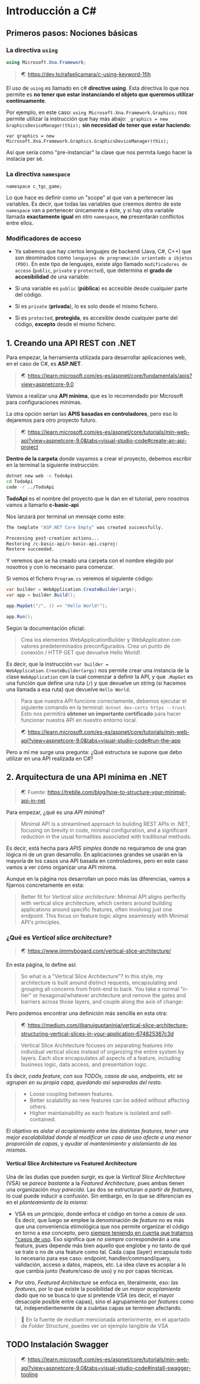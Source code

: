# Introducción a C#

## Primeros pasos: Nociones básicas

### La directiva `using`

````csharp
using Microsoft.Xna.Framework;
````

> 🌏 https://dev.to/rafaeljcamara/c-using-keyword-1fih

El uso de `using` es llamado en c# **directive using**. Esta directiva lo que nos permite es **no tener que estar instanciando el objeto que queremos utilizar continuamente**.

Por ejemplo, en este caso: `using Microsoft.Xna.Framework.Graphics;` nos permite utilizar la instrucción que hay más abajo:
`_graphics = new GraphicsDeviceManager(this);` **sin necesidad de tener que estar haciendo**:

`var graphics = new Microsoft.Xna.Framework.Graphics.GraphicsDeviceManager(this);`

Así que sería como "pre-instanciar" la clase que nos permita luego hacer la instacia per sé.

### La directiva `namespace`

`namespace c_tgc_game;`

Lo que hace es definir como un "scope" al que van a pertenecer las variables. Es decir, que todas las variables que creemos dentro de este `namespace` van a pertenecer únicamente a éste, y si hay otra variable llamada **exactamente igual** en otro `namespace`, **no** presentarán conflictos entre ellos.

### Modificadores de acceso

- Ya sabemos que hay ciertos lenguajes de backend (Java, C#, C++) que son deominados como `lenguajes de programación orientado a ibjetos (POO)`. En este tipo de lenguajes, existe algo llamado `modificadores de acceso` (`public`, `private` y `protected`), que determina el **grado de accesibilidad** de una variable:

- Si una variable es `public` (**pública**) es accesible desde cualquier parte del código. 
- Si es `private` (**privada**), lo es solo desde el mismo fichero. 

- Si es `protected`, **protegida**, es accesible desde cualquier parte del código, **excepto** desde el mismo fichero.


## 1. Creando una API REST con .NET

Para empezar, la herramienta utilizada para desarrollar aplicaciones web, en el caso de C#, es **ASP.NET**. 

> 🌏 https://learn.microsoft.com/es-es/aspnet/core/fundamentals/apis?view=aspnetcore-9.0

Vamos a realizar una **API mínima**, que es lo recomendado por Microsoft para configuraciones mínimas.

La otra opción serían las **APIS basadas en controladores**, pero eso lo dejaremos para otro proyecto futuro.

> 🌏 https://learn.microsoft.com/es-es/aspnet/core/tutorials/min-web-api?view=aspnetcore-9.0&tabs=visual-studio-code#create-an-api-project

**Dentro de la carpeta** donde vayamos a crear el proyecto, debemos escribir en la terminal la siguiente instrucción:

```bash
dotnet new web -o TodoApi
cd TodoApi
code -r ../TodoApi
```

**TodoApi** es el nombre del proyecto que le dan en el tutorial, pero nosotros vamos a llamarlo **c-basic-api**

Nos lanzará por terminal un mensaje como este:

````bash
The template "ASP.NET Core Empty" was created successfully.

Processing post-creation actions...
Restoring /c-basic-api/c-basic-api.csproj:
Restore succeeded.
````

Y veremos que se ha creado una carpeta con el nombre elegido por nosotros y con lo necesario para comenzar. 

Si vemos el fichero `Program.cs` veremos el siguiente código:

````csharp
var builder = WebApplication.CreateBuilder(args);
var app = builder.Build();

app.MapGet("/", () => "Hello World!");

app.Run();
````

Según la documentación oficial:

> Crea los elementos WebApplicationBuilder y WebApplication con valores predeterminados preconfigurados.
> Crea un punto de conexión / HTTP GET que devuelve Hello World!.

Es decir, que la instrucción ``var builder = WebApplication.CreateBuilder(args)`` nos permite crear una instancia de la clase ``WebApplication`` con la cual comenzar a definir la API, y que ``.MapGet`` es una función que define una ruta (`/`) y que devuelve un string (si hacemos una llamada a esa ruta) que devuelve ``Hello World``.

> Para que nuestra API funcione correctamente, debemos ejecutar el siguiente comando en la terminal:
> ``dotnet dev-certs https --trust``.
> Esto nos permitirá **obtener un importante certificado** para hacer funcionar nuestra API en nuestro entorno local.

> 🌏 https://learn.microsoft.com/es-es/aspnet/core/tutorials/min-web-api?view=aspnetcore-9.0&tabs=visual-studio-code#run-the-app

Pero a mí me surge una pregunta: ¿Qué estructura se supone que debo utilizar en una API realizada en C#?

## 2. Arquitectura de una API mínima en .NET

> 🌏 Fuente: https://treblle.com/blog/how-to-structure-your-minimal-api-in-net


Para empezar, ¿qué es una *API mínima*?

> Minimal API is a streamlined approach to building REST APIs in .NET, focusing on brevity
> in code, minimal configuration, and a significant reduction in the usual formalities associated with traditional methods.

Es decir, está hecha para *APIS simples* donde no requiramos de una gran lógica ni de un gran desarrollo. En aplicaciones grandes se usarán en la mayoría de los casos una API basada en controladores, pero en este caso vamos a ver cómo organizar una API mínima.

Aunque en la página nos desarrollan un poco más las diferencias, vamos a fijarnos concretamente en esta:

> Better fit for *Vertical slice architecture*: Minimal API aligns perfectly with vertical 
> slice architecture, which centers around building applications around specific features, 
> often involving just one endpoint. This focus on feature logic aligns seamlessly with Minimal API's principles.

### ¿Qué es *Vertical slice architecture*?

> 🌏 https://www.jimmybogard.com/vertical-slice-architecture/

En esta página, lo define así:

> So what is a "Vertical Slice Architecture"? In this style, my architecture is built around distinct requests, encapsulating and grouping all concerns from front-end to back. You take a normal "n-tier" or hexagonal/whatever architecture and remove the gates and barriers across those layers, and couple along the axis of change:

Pero podemos encontrar una definición más sencilla en esta otra:

> 🌏 https://medium.com/@anujguptaninja/vertical-slice-architecture-structuring-vertical-slices-in-your-application-674825367c3d

> Vertical Slice Architecture focuses on separating features into individual vertical slices instead of organizing the entire system by layers. Each slice encapsulates all aspects of a feature, including business logic, data access, and presentation logic.

Es decir, *cada feature, con sus TODOs, casos de uso, endpoints, etc se agrupan en su propia capa, quedando así separadas del resto*. 

> - Loose coupling between features.
> - Better scalability as new features can be added without affecting others.
> - Higher maintainability as each feature is isolated and self-contained.

El objetivo es *aislar el acoplamiento entre las distintas features*, *tener una mejor escalabilidad donde al modificar un caso de uso afecte a una menor proporción de capas*, y *ayudar al mantenimiento y aislamiento de las mismas*.

#### Vertical Slice Architecture vs Featured Architecture

Una de las dudas que pueden surgir, es que la *Vertical Slice Architecture* (VSA) se *parece bastante* a la *Featured Architecture*, pues ambas tienen una organización *muy parecida*. Las dos se estructuran *a partir de features*, lo cual puede inducir a confusión. Sin embargo, en lo que se diferencian  es en el *planteamiento de la misma*:

- VSA es *un principio*, donde enfoca el código en torno a *casos de uso*. Es decir, que luego se emplee la denominación de *feature* no es más que una conveniencia etimológica que nos permite organizar el código en torno a ese concepto, pero <u>siempre teniendo en cuenta que tratamos *casos de uso</u>. Eso significa que *no siempre* corresponderán a una feature, pues depende más bien aquello que englobe y no tanto de qué se trate o no de una feature como tal.
Cada capa (layer) encapsula todo lo necesario para ese caso: endpoint, handler/command/query, validación, acceso a datos, mapeos, etc. La idea clave es acoplar a lo que cambia junto (feature/caso de uso) y no por capas técnicas.

- Por otro, *Featured Architecture* se enfoca en, literalmente, eso: *las features*, por lo que existe la posibilidad de un *mayor acoplamiento* dado que no se busca lo que sí pretende *VSA* (es decir,  el mayor desacople posible entre capas), sino el agrupamiento por *features* como tal, independientemente de a cuántas capas se terminen afectando.

> 📝 En la fuente de _medium_ mencionada anteriormente, en el apartado de _Folder Structure_, puedes ver un ejemplo tangible de VSA

## TODO Instalación Swagger

> 🌏 https://learn.microsoft.com/es-es/aspnet/core/tutorials/min-web-api?view=aspnetcore-9.0&tabs=visual-studio-code#install-swagger-tooling


